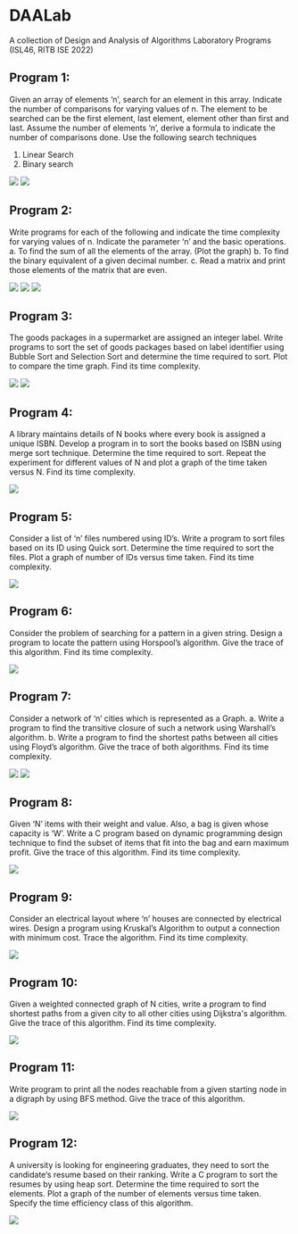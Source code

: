 # DAALab 
A collection of Design and Analysis of Algorithms Laboratory Programs (ISL46, RITB ISE 2022) 

## Program 1:
Given an array of elements ‘n’, search for an element in this array. Indicate the number of  comparisons for varying values of n. The element to be searched can be the first element, last element, element other than first and last. Assume the number of elements ‘n’, derive a formula to indicate the number of comparisons done.
Use the following search techniques
1. Linear Search
2. Binary search

![](linear_search_vs_binary_search/Linear%20Search.png)
![](linear_search_vs_binary_search/Binary%20Search.png)

## Program 2:
Write programs for each of the following and indicate the time complexity for varying values of n. Indicate the parameter ‘n’ and the basic operations.
a. To find the sum of all the elements of the array. (Plot the graph)
b. To find the binary equivalent of a given decimal number. 
c. Read a matrix and print those elements of the matrix that are even.

![](array_sum/Sum%20of%20Array%20Elements.png)
![](decimal_to_binary/Decimal%20to%20Binary%20(Iterative).png)
![](matrix_even/Even%20element%20matrix%20probe.png)

## Program 3:
The goods packages in a supermarket are assigned an integer label. Write programs to sort the set of goods packages based on label identifier using Bubble Sort and Selection Sort and determine the time required to sort. Plot to compare the time graph. Find its time complexity.

![](bubble_sort_vs_selection_sort/Bubble%20Sort.png)
![](bubble_sort_vs_selection_sort/Selection%20Sort.png)

## Program 4:
A library maintains details of N books where every book is assigned a unique ISBN. Develop a program in to sort the books based on ISBN using merge sort technique. Determine the time required to sort. Repeat the experiment for different values of N and plot a graph of the time taken versus N. Find its time complexity.

![](merge_sort/Merge%20Sort.png)

## Program 5:
Consider a list of ‘n’ files numbered using ID’s. Write a program to sort files based on its ID using Quick sort. Determine the time required to sort the files. Plot a graph of number of IDs versus time taken. Find its time complexity.

![](quick_sort/Quick%20Sort.png)

## Program 6:
Consider the problem of searching for a pattern in a given string.  Design a program to locate the pattern using Horspool’s algorithm. Give the trace of this algorithm. Find its time complexity.

![](horspool/Horspool%20String%20Search.png)

## Program 7:
Consider a network of ‘n’ cities which is represented as a Graph. 
a. Write a program to find the transitive closure of such a network using Warshall’s algorithm. 
b. Write a program to find the shortest paths between all cities using Floyd’s algorithm. 
Give the trace of both algorithms. Find its time complexity.

![](warshall/Warshall%20Algorithm.png)
![](floyd/Floyd%20Algorithm.png)

## Program 8:
Given ‘N’ items with their weight and value. Also, a bag is given whose capacity is ‘W’. Write a C program based on dynamic programming design technique to find the subset of items that fit into the bag and earn maximum profit. Give the trace of this algorithm. Find its time complexity.

![](knapsack/Knapsack%20Problem.png)

## Program 9:
Consider an electrical layout where ‘n’ houses are connected by electrical wires. Design a  program using Kruskal’s Algorithm to output a connection with minimum cost. Trace the algorithm. Find its time complexity.

![](kruskal/Kruskal.png)

## Program 10:
Given a weighted connected graph of N cities, write a  program to find shortest paths from a given city to all other cities using Dijkstra's algorithm. Give the trace of this algorithm. Find its time complexity.

![](dijkstra/Dijkstra.png)

## Program 11:
Write program to print all the nodes reachable from a given starting node in a digraph by using BFS method. Give the trace of this algorithm.

![](bfs/Breadth-first%20Search.png)

## Program 12:
A university is looking for engineering graduates, they need to sort the candidate‘s resume based on their ranking. Write a C program to sort the resumes by using heap sort. Determine the time required to sort the elements. Plot a graph of the number of elements versus time taken. Specify the time efficiency class of this algorithm.

![](heap_sort/Heap%20Sort.png)